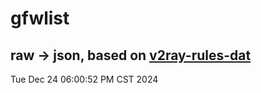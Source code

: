 # gfwlist
## raw -> json, based on [v2ray-rules-dat](https://github.com/Loyalsoldier/v2ray-rules-dat)
Tue Dec 24 06:00:52 PM CST 2024

